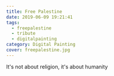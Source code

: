 ```yaml
---
title: Free Palestine
date: 2019-06-09 19:21:41
tags: 
  - freepalestine
  - tribute
  - digitalpainting
category: Digital Painting
cover: freepalestine.jpg
---
```


It's not about religion, it's about humanity